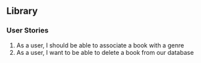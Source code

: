 ## Library

### User Stories

1. As a user, I should be able to associate a book with a genre
2. As a user, I want to be able to delete a book from our database

